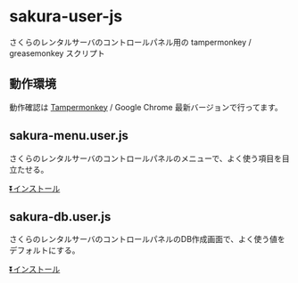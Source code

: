 # sakura-user-js

さくらのレンタルサーバのコントロールパネル用の tampermonkey / greasemonkey スクリプト

## 動作環境

動作確認は [Tampermonkey](https://chrome.google.com/webstore/detail/tampermonkey/dhdgffkkebhmkfjojejmpbldmpobfkfo) / Google Chrome 最新バージョンで行ってます。


## sakura-menu.user.js

さくらのレンタルサーバのコントロールパネルのメニューで、よく使う項目を目立たせる。

[⏬インストール](https://github.com/rinopo/sakura-user-js/raw/master/sakura-menu.user.js)


## sakura-db.user.js

さくらのレンタルサーバのコントロールパネルのDB作成画面で、よく使う値をデフォルトにする。

[⏬インストール](https://github.com/rinopo/sakura-user-js/raw/master/sakura-db.user.js)
